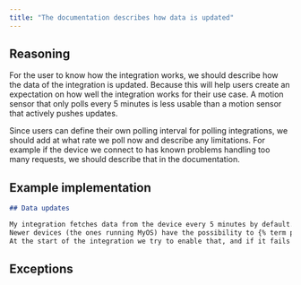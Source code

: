 ```yaml
---
title: "The documentation describes how data is updated"
---
```


## Reasoning

For the user to know how the integration works, we should describe how the data of the integration is updated.
Because this will help users create an expectation on how well the integration works for their use case.
A motion sensor that only polls every 5 minutes is less usable than a motion sensor that actively pushes updates.

Since users can define their own polling interval for polling integrations, we should add at what rate we poll now and describe any limitations.
For example if the device we connect to has known problems handling too many requests, we should describe that in the documentation.

## Example implementation

```markdown showLineNumbers
## Data updates

My integration fetches data from the device every 5 minutes by default.
Newer devices (the ones running MyOS) have the possibility to {% term push %} data.
At the start of the integration we try to enable that, and if it fails we fall back to {% term polling %}.
```

## Exceptions